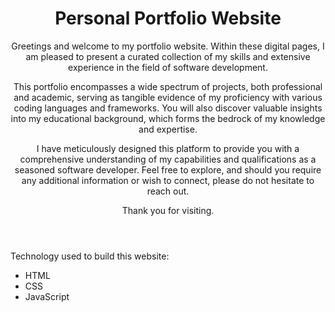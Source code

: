 <!DOCTYPE html>
<html lang="en">
<head>
    <meta charset="UTF-8">
    <meta name="viewport" content="width=device-width, initial-scale=1.0">
</head>
<body>
    <header>
        <h1>Personal Portfolio Website</h1>
        <p>Greetings and welcome to my portfolio website. Within these digital pages, I am pleased to present a curated collection of my skills and extensive experience in the field of software development.

This portfolio encompasses a wide spectrum of projects, both professional and academic, serving as tangible evidence of my proficiency with various coding languages and frameworks. You will also discover valuable insights into my educational background, which forms the bedrock of my knowledge and expertise.

I have meticulously designed this platform to provide you with a comprehensive understanding of my capabilities and qualifications as a seasoned software developer. Feel free to explore, and should you require any additional information or wish to connect, please do not hesitate to reach out.

Thank you for visiting.

</p>
    </header>
        <p>Technology used to build this website:</p>
        <ul>
            <li>HTML</li>
            <li>CSS</li>
            <li>JavaScript</li>
        </ul>
</body>
</html>
